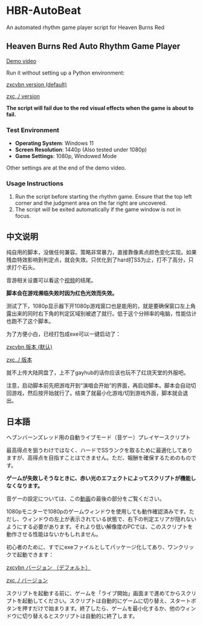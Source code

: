 # HBR-AutoBeat
An automated rhythm game player script for Heaven Burns Red


## Heaven Burns Red Auto Rhythm Game Player

[Demo video](https://www.bilibili.com/video/BV1ePH7eSEwJ)

Run it without setting up a Python environment: 

[zxcvbn version (default)](https://github.com/yujianke100/HBR-AutoBeat/releases/download/v1.0/HBR-AutoBeat_zxcvbn.exe)

[zxc,./ version](https://github.com/yujianke100/HBR-AutoBeat/releases/download/v1.0/HBR-AutoBeat.exe)

**The script will fail due to the red visual effects when the game is about to fail.**

### Test Environment
- **Operating System**: Windows 11
- **Screen Resolution**: 1440p (Also tested under 1080p)
- **Game Settings**: 1080p, Windowed Mode

Other settings are at the end of the demo video.

### Usage Instructions
1. Run the script before starting the rhythm game. Ensure that the top left corner and the judgment area on the far right are uncovered.
2. The script will be exited automatically if the game window is not in focus.

## 中文说明

纯自用的脚本，没做任何兼容。策略非常暴力，直接靠像素点颜色变化实现。如果残血特效影响到判定点，就会失效。只优化到了hard打SS为止，打不了高分，只求打个石头。

音游相关设置可以看这个[视频](https://www.bilibili.com/video/BV1ePH7eSEwJ)的结尾。

**脚本会在游戏濒临失败时因为红色光效而失效。**

测试了下，1080p显示器下开1080p游戏窗口也是能用的，就是要确保窗口左上角露出来的同时右下角的判定区域别被遮了就行。低于这个分辨率的电脑，性能估计也跑不了这个脚本。

为了方便小白，已经打包成exe可以一键启动了：

[zxcvbn 版本 (默认)](https://github.com/yujianke100/HBR-AutoBeat/releases/download/v1.0/HBR-AutoBeat_zxcvbn.exe)

[zxc,./ 版本](https://github.com/yujianke100/HBR-AutoBeat/releases/download/v1.0/HBR-AutoBeat.exe)

就不上传大陆网盘了，上不了gayhub的话你应该也玩不了红烧天堂的外服吧。

注意，启动脚本前先把游戏开到“演唱会开始”的界面，再启动脚本。脚本会自动切回游戏，然后按开始就行了。结束了就最小化游戏/切到游戏外面，脚本就会退出。

## 日本語

ヘブンバーンズレッド用の自動ライブモード（音ゲー）プレイヤースクリプト

最高得点を狙うわけではなく、ハードでSSランクを取るために最適化してありますが、高得点を目指すことはできません。ただ、報酬を確保するためのものです。

**ゲームが失敗しそうなときに、赤い光のエフェクトによってスクリプトが機能しなくなります。**

音ゲーの設定については、この[動画](https://www.bilibili.com/video/BV1ePH7eSEwJ)の最後の部分をご覧ください。

1080pモニターで1080pのゲームウィンドウを使用しても動作確認済みです。ただし、ウィンドウの左上が表示されている状態で、右下の判定エリアが隠れないようにする必要があります。それより低い解像度のPCでは、このスクリプトを動作させる性能はないかもしれません。

初心者のために、すでにexeファイルとしてパッケージ化してあり、ワンクリックで起動できます：

[zxcvbn バージョン （デフォルト）](https://github.com/yujianke100/HBR-AutoBeat/releases/download/v1.0/HBR-AutoBeat_zxcvbn.exe)

[zxc,./ バージョン ](https://github.com/yujianke100/HBR-AutoBeat/releases/download/v1.0/HBR-AutoBeat.exe)

スクリプトを起動する前に、ゲームを「ライブ開始」画面まで進めてからスクリプトを起動してください。スクリプトは自動的にゲームに切り替え、スタートボタンを押すだけで始まります。終了したら、ゲームを最小化するか、他のウィンドウに切り替えるとスクリプトは自動的に終了します。
